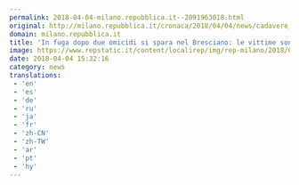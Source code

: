 ```yaml
---
permalink: 2018-04-04-milano.repubblica.it--2091963018.html
original: http://milano.repubblica.it/cronaca/2018/04/04/news/cadavere_in_un_capannone_nel_bresciano_e_omicidio-192941125/?rss
domain: milano.repubblica.it
title: 'In fuga dopo due omicidi si spara nel Bresciano: le vittime sono due imprenditori'
image: https://www.repstatic.it/content/localirep/img/rep-milano/2018/04/04/171219938-d9bfe658-8e8f-45c1-9abe-8dfd2be6076c.jpg
date: 2018-04-04 15:32:16
category: news
translations: 
 - 'en'
 - 'es'
 - 'de'
 - 'ru'
 - 'ja'
 - 'fr'
 - 'zh-CN'
 - 'zh-TW'
 - 'ar'
 - 'pt'
 - 'hy'
---
```


